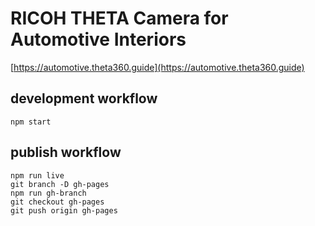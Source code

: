 # RICOH THETA Camera for Automotive Interiors

[https://automotive.theta360.guide](https://automotive.theta360.guide)

## development workflow

`npm start`

## publish workflow

```text
npm run live
git branch -D gh-pages
npm run gh-branch
git checkout gh-pages
git push origin gh-pages
```